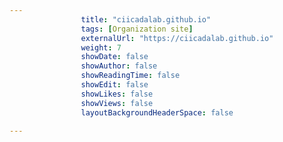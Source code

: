---
                title: "ciicadalab.github.io"
                tags: [Organization site]
                externalUrl: "https://ciicadalab.github.io"
                weight: 7
                showDate: false
                showAuthor: false
                showReadingTime: false
                showEdit: false
                showLikes: false
                showViews: false
                layoutBackgroundHeaderSpace: false
                ---
